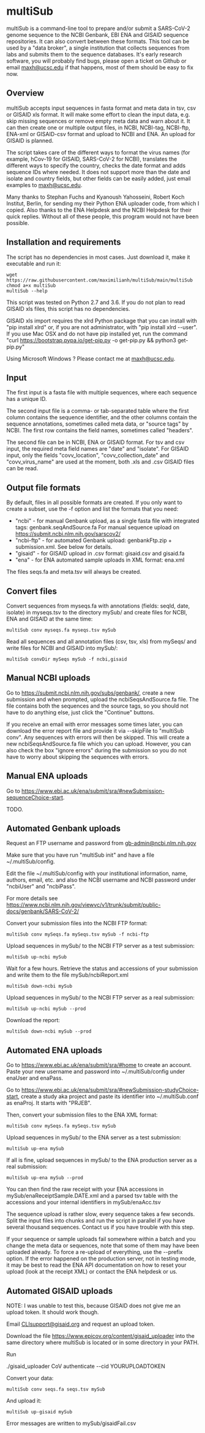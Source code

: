 # multiSub

multiSub is a command-line tool to prepare and/or submit a SARS-CoV-2 genome
sequence to the NCBI Genbank, EBI ENA and GISAID sequence repositories. It can also
convert between these formats. This tool can be used by a "data
broker", a single institution that collects sequences from labs and submits
them to the sequence databases. It's early research software, you will probably 
find bugs, please open a ticket on Github or email maxh@ucsc.edu if that happens, most of them
should be easy to fix now.

## Overview

multiSub accepts input sequences in fasta format and meta data in tsv, csv or GISAID xls format.
It will make some effort to clean the input data, e.g. skip missing sequences
or remove empty meta data and warn about it. It can then create one or multiple output files, 
in NCBI, NCBI-tag, NCBI-ftp, ENA-xml or GISAID-csv format and upload to NCBI and ENA. 
An upload for GISAID is planned.

The script takes care of the different ways to format the virus names (for
example, hCov-19 for GISAID, SARS-CoV-2 for NCBI), translates the different ways to specify 
the country, checks the date format and adds sequence IDs where needed. It does
not support more than the date and isolate and country fields, but other fields
can be easily added, just email examples to maxh@ucsc.edu.

Many thanks to Stephan Fuchs and Kyanoush Yahosseini, Robert Koch Institut,
Berlin, for sending my their Python ENA uploader code, from which I copied. Also
thanks to the ENA Helpdesk and the NCBI Helpdesk for their quick replies.
Without all of these people, this program would not have been possible.

## Installation and requirements

The script has no dependencies in most cases. Just download it, make it executable and run it:

    wget https://raw.githubusercontent.com/maximilianh/multiSub/main/multiSub
    chmod a+x multiSub
    multiSub --help

This script was tested on Python 2.7 and 3.6. If you do not plan to read GISAID xls files,
this script has no dependencies.

GISAID xls import requires the xlrd Python package that you can install with
"pip install xlrd" or, if you are not administrator, with "pip install xlrd
--user".  If you use Mac OSX and do not have pip installed yet, run the command
"curl https://bootstrap.pypa.io/get-pip.py -o get-pip.py && python3 get-pip.py"

Using Microsoft Windows ? Please contact me at maxh@ucsc.edu.

## Input 

The first input is a fasta file with multiple sequences, where each sequence has
a unique ID.

The second input file is a comma- or tab-separated table where the
first column contains the sequence identifier, and the other columns contain
the sequence annotations, sometimes called meta data, or "source tags" by
NCBI. The first row contains the field names, sometimes called "headers". 

The second file can be in NCBI, ENA or GISAID format. For tsv and csv input,
the required meta field names are "date" and "isolate". For GISAID input, only
the fields "covv_location", "covv_collection_date" and "covv_virus_name" are 
used at the moment, both .xls and .csv GISAID files can be read.

## Output file formats

By default, files in all possible formats are created. If you only want to create a
subset, use the -f option and list the formats that you need:

- "ncbi" - for manual Genbank upload, as a single fasta file with integrated tags: genbank.seqAndSource.fa
  For manual sequence upload on https://submit.ncbi.nlm.nih.gov/sarscov2/
- "ncbi-ftp" - for automated Genbank upload: genbankFtp.zip + submission.xml. See below for details.
- "gisaid" - for GISAID upload in .csv format: gisaid.csv and gisaid.fa
- "ena" - for ENA automated sample uploads in XML format: ena.xml

The files seqs.fa and meta.tsv will always be created.

## Convert files

Convert sequences from myseqs.fa with annotations (fields: seqId, date, isolate) in myseqs.tsv to 
the directory mySub/ and create files for NCBI, ENA and GISAID at the same time:

    multiSub conv myseqs.fa myseqs.tsv mySub

Read all sequences and all annotation files (csv, tsv, xls) from mySeqs/ and write
files for NCBI and GISAID into mySub/:

    multiSub convDir mySeqs mySub -f ncbi,gisaid

## Manual NCBI uploads

Go to https://submit.ncbi.nlm.nih.gov/subs/genbank/, create a new submission
and when prompted, upload the ncbiSeqsAndSource.fa file. The file contains both
the sequences and the source tags, so you should not have to do anything else,
just click the "Continue" buttons.

If you receive an email with error messages some times later, you can download
the error report file and provide it via --skipFile to "multiSub conv".
Any sequences with errors will then be skipped. This will create a new
ncbiSeqsAndSource.fa file which you can upload. However, you can also check 
the box "ignore errors" during the submission so you do not have to worry
about skipping the sequences with errors.

## Manual ENA uploads

Go to https://www.ebi.ac.uk/ena/submit/sra/#newSubmission-sequenceChoice-start.

TODO.

## Automated Genbank uploads

Request an FTP username and password from gb-admin@ncbi.nlm.nih.gov

Make sure that you have run "multiSub init" and have a file ~/.multiSub/config.

Edit the file ~/.multiSub/config with your institutional information, name,
authors, email, etc. and also the NCBI username and NCBI password under "ncbiUser" and
"ncbiPass".

For more details see https://www.ncbi.nlm.nih.gov/viewvc/v1/trunk/submit/public-docs/genbank/SARS-CoV-2/ 

Convert your submission files into the NCBI FTP format:

    multiSub conv mySeqs.fa mySeqs.tsv mySub -f ncbi-ftp

Upload sequences in mySub/ to the NCBI FTP server as a test submission:

    multiSub up-ncbi mySub
    
Wait for a few hours. Retrieve the status and accessions of your submission
and write them to the file mySub/ncbiReport.xml

    multiSub down-ncbi mySub
    
Upload sequences in mySub/ to the NCBI FTP server as a real submission:

    multiSub up-ncbi mySub --prod

Download the report:

    multiSub down-ncbi mySub --prod

## Automated ENA uploads

Go to https://www.ebi.ac.uk/ena/submit/sra/#home to create an account.
Paste your new username and password into ~/.multiSub/config under enaUser and enaPass.

Go to https://www.ebi.ac.uk/ena/submit/sra/#newSubmission-studyChoice-start, create a study
aka project and paste its identifier into ~/.multiSub.conf as enaProj. It starts with "PRJEB".

Then, convert your submission files to the ENA XML format:

    multiSub conv mySeqs.fa mySeqs.tsv mySub

Upload sequences in mySub/ to the ENA server as a test submission:

    multiSub up-ena mySub
    
If all is fine, upload sequences in mySub/ to the ENA production server as a real submission:

    multiSub up-ena mySub --prod
    
You can then find the raw receipt with your ENA accessions in mySub/enaReceiptSample.DATE.xml
and a parsed tsv table with the accessions and your internal identifiers in mySub/enaAcc.tsv

The sequence upload is rather slow, every sequence takes a few seconds. Split the input
files into chunks and run the script in parallel if you have several thousand sequences. 
Contact us if you have trouble with this step.

If your sequence or sample uploads fail somewhere within a batch and you change
the meta data or sequences, note that some of them may have been uploaded
already. To force a re-upload of everything, use the --prefix option. If the
error happened on the production server, not in testing mode, it may be best to
read the ENA API documentation on how to reset your upload (look at the receipt XML)
or contact the ENA helpdesk or us. 

## Automated GISAID uploads

NOTE: I was unable to test this, because GISAID does not give me an upload token. It should
work though.

Email CLIsupport@gisaid.org and request an upload token.

Download the file https://www.epicov.org/content/gisaid_uploader into the same directory where 
multiSub is located or in some directory in your PATH.

Run 

   ./gisaid_uploader CoV authenticate --cid YOURUPLOADTOKEN

Convert your data:

    multiSub conv seqs.fa seqs.tsv mySub

And upload it:

    multiSub up-gisaid mySub

Error messages are written to mySub/gisaidFail.csv
